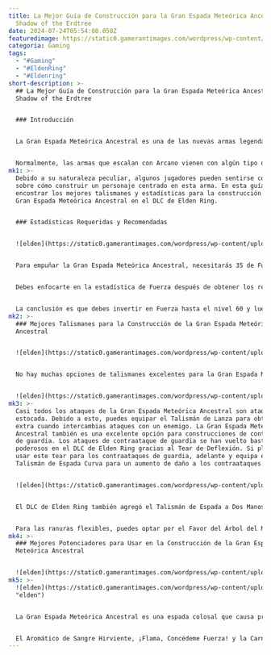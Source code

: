 ```yaml
---
title: La Mejor Guía de Construcción para la Gran Espada Meteórica Ancestral en
  Shadow of the Erdtree
date: 2024-07-24T05:54:08.058Z
featuredimage: https://static0.gamerantimages.com/wordpress/wp-content/uploads/2024/07/elden-ring-ancient-meteoric-ore-greatsword.jpg?q=49&fit=crop&w=1100&h=618&dpr=2
categoria: Gaming
tags:
  - "#Gaming"
  - "#EldenRing"
  - "#Eldenring"
short-description: >-
  ## La Mejor Guía de Construcción para la Gran Espada Meteórica Ancestral en
  Shadow of the Erdtree


  ### Introducción


  La Gran Espada Meteórica Ancestral es una de las nuevas armas legendarias añadidas en el DLC de Elden Ring: Shadow of the Erdtree. Puedes reclamar esta enorme espada interactuando con el altar al final de la mazmorra Ruined Forge of Starfall Past en Scadu Altas. La Gran Espada Meteórica Ancestral es una arma extraña pero poderosa debido a su escalado en Fuerza y Arcano, ofreciendo daño físico y mágico sin acumulación de estados.


  Normalmente, las armas que escalan con Arcano vienen con algún tipo de acumulación de estado, como veneno o pérdida de sangre. En el caso de la Gran Espada Meteórica Ancestral, lo impresionante es su habilidad única llamada Carga de Luz Blanca, donde el personaje carga contra el enemigo y realiza un ataque explosivo de relámpagos blancos. Aunque el ataque tiene rayos literales saliendo de él, no causa daño por relámpago.
mk1: >-
  Debido a su naturaleza peculiar, algunos jugadores pueden sentirse confundidos
  sobre cómo construir un personaje centrado en esta arma. En esta guía, puedes
  encontrar los mejores talismanes y estadísticas para la construcción de la
  Gran Espada Meteórica Ancestral en el DLC de Elden Ring.


  ### Estadísticas Requeridas y Recomendadas


  ![elden](https://static0.gamerantimages.com/wordpress/wp-content/uploads/wm/2024/07/copy-of-revered-spirit-ash-4-1.jpg?q=70&fit=crop&w=1500&dpr=1 "elden")


  Para empuñar la Gran Espada Meteórica Ancestral, necesitarás 35 de Fuerza, 10 de Destreza y 19 de Arcano. En el nivel base, la Gran Espada Meteórica Ancestral obtiene una escala D en Fuerza, una E en Destreza y una D en Arcano. Cuando se maximiza, la escala de Fuerza se convierte en una B, mientras que las otras dos estadísticas permanecen igual. Si deseas crear una construcción centrada en la Gran Espada Meteórica Ancestral, necesitarás invertir en Fuerza como tu estadística principal y en Arcano como la secundaria.


  Debes enfocarte en la estadística de Fuerza después de obtener los requisitos mínimos de Destreza y Arcano para empuñar el arma. Subir de nivel Fuerza aumenta el daño físico causado por el arma. Después de alcanzar el nivel 60 en Fuerza, puedes comenzar a subir Arcano hasta el nivel 50 para aumentar el daño físico y mágico del arma. Sin embargo, ten en cuenta que el aumento mágico de la estadística de Arcano es bastante bajo.


  La conclusión es que debes invertir en Fuerza hasta el nivel 60 y luego comenzar a poner runas en Arcano hasta que alcance el nivel 60. Después de eso, subir ambos niveles aumenta el poder de ataque del arma en un valor casi igual, pero también obtendrás un pequeño aumento de daño mágico al subir Arcano en lugar de Fuerza. La clase Héroe es la mejor clase inicial para la Gran Espada Meteórica Ancestral, ya que comienza con 16 de Fuerza y 11 de Arcano.
mk2: >-
  ### Mejores Talismanes para la Construcción de la Gran Espada Meteórica
  Ancestral


  ![elden](https://static0.gamerantimages.com/wordpress/wp-content/uploads/2024/06/1-20.jpg?q=70&fit=crop&w=1500&dpr=1 "elden")


  No hay muchas opciones de talismanes excelentes para la Gran Espada Meteórica Ancestral. La fuente principal de daño de esta arma proviene de su habilidad, Carga de Luz Blanca. El Fragmento de Alexander se convierte en un talismán imprescindible para la Gran Espada Meteórica Ancestral. Otorga un aumento del 15% al daño de las habilidades de armas. Aparte del Fragmento de Alexander, tendrás que ser creativo con las opciones de talismanes.


  ![elden](https://static0.gamerantimages.com/wordpress/wp-content/uploads/2022/05/Elden-Ring---PNG-Of-The-Spear-Talisman-Overlaid-On-Image-Of-Player-Using-It-With-A-Thrusting-Sword.jpg?q=49&fit=contain&w=750&h=415&dpr=2 "elden")
mk3: >-
  Casi todos los ataques de la Gran Espada Meteórica Ancestral son ataques de
  estocada. Debido a esto, puedes equipar el Talismán de Lanza para obtener daño
  extra cuando intercambias ataques con un enemigo. La Gran Espada Meteórica
  Ancestral también es una excelente opción para construcciones de contraataque
  de guardia. Los ataques de contraataque de guardia se han vuelto bastante
  poderosos en el DLC de Elden Ring gracias al Tear de Deflexión. Si planeas
  usar este tear para los contraataques de guardia, adelante y equipa el
  Talismán de Espada Curva para un aumento de daño a los contraataques.


  ![elden](https://static0.gamerantimages.com/wordpress/wp-content/uploads/2024/06/two-handed-sword-talisman-in-elden-ring-shadow-of-the-erdtree.jpg?q=70&fit=crop&w=1500&dpr=1 "elden")


  El DLC de Elden Ring también agregó el Talismán de Espada a Dos Manos, que mejora todos los ataques cuando empuñas un arma con ambas manos. Definitivamente se recomienda para armas pesadas como la Gran Espada Meteórica Ancestral.


  Para las ranuras flexibles, puedes optar por el Favor del Árbol del Mundo para obtener HP extra, resistencia y carga de equipo. En lugar del Favor del Árbol del Mundo, el Arsenal del Gran Tarro podría ser una mejor opción si planeas usar un conjunto de armadura pesada o tienes una inversión baja en resistencia. La Gran Espada Meteórica Ancestral es una de las armas más pesadas en Elden Ring, por lo que necesitarás algunos puntos en resistencia para usarla correctamente.
mk4: >-
  ### Mejores Potenciadores para Usar en la Construcción de la Gran Espada
  Meteórica Ancestral


  ![elden](https://static0.gamerantimages.com/wordpress/wp-content/uploads/2024/06/shadow-of-the-erdtree-deflecting-hardtear-item-description-spontaneous-guard-perfect-block.png?q=49&fit=contain&w=750&h=415&dpr=2 "elden")
mk5: >-
  ![elden](https://static0.gamerantimages.com/wordpress/wp-content/uploads/2022/04/Elden-Ring---Looking-At-The-Stonebarb-Cracked-Tear-In-The-Key-Items-Menu.jpg?q=49&fit=contain&w=750&h=415&dpr=2
  "elden")


  La Gran Espada Meteórica Ancestral es una espada colosal que causa principalmente daño físico. Hay muchas maneras de potenciar el ataque de esta arma. En primer lugar, necesitas usar la combinación correcta de lágrimas cristalinas. La Gran Espada Meteórica Ancestral tiene un gran potencial para romper la postura debido a sus ataques pesados y su habilidad de golpear con fuerza. Puedes usar la Lágrima de Piedra Rota para causar más daño a la postura y combinarla con la Lágrima de Deflexión para convertir el arma en una monstruosidad que rompe posturas.


  El Aromático de Sangre Hirviente, ¡Flama, Concédeme Fuerza! y la Carne Exaltada son los potenciadores para aumentar el daño físico de la Gran Espada Meteórica Ancestral. De estos, ¡Flama, Concédeme Fuerza! es el más factible, ya que los otros requieren la rara Hoja de Arteria como material de fabricación. Junto con estos potenciadores de cuerpo, también puedes usar el Voto Dorado como potenciador de aura para aumentar tanto el daño como la negación de daño.
---
```


